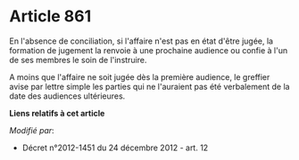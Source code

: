 # Article 861

En l'absence de conciliation, si l'affaire n'est pas en état d'être jugée, la formation de jugement la renvoie à une
prochaine audience ou confie à l'un de ses membres le soin de l'instruire. 

A moins que l'affaire ne soit jugée dès la première audience, le greffier avise par lettre simple les parties qui ne
l'auraient pas été verbalement de la date des audiences ultérieures.

**Liens relatifs à cet article**

_Modifié par_:

  - Décret n°2012-1451 du 24 décembre 2012 - art. 12
